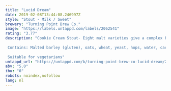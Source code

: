 ```yaml
---
title: "Lucid Dream"
date: 2019-02-08T13:44:08.246997Z
style: "Stout - Milk / Sweet"
brewery: "Turning Point Brew Co."
image: "https://labels.untappd.com/labels/2062541"
rating: "3.77"
description: "Cookie Cream Stout- Eight malt varieties give a complex backbone to this  dessert in a glass  beer. Cacao nibs, biscuit and oats bring cookie to the party with the cream coming from lactose in the boil and a touch of vanilla.  Contains: Malted barley (gluten), oats, wheat, yeast, hops, water, cacao, vanilla  Suitable for vegetarians"
untappd_url: "https://untappd.com/b/turning-point-brew-co-lucid-dream/2062541"
abv: "5.0"
ibu: "0"
robots: noindex,nofollow
lang: nl
---
```

